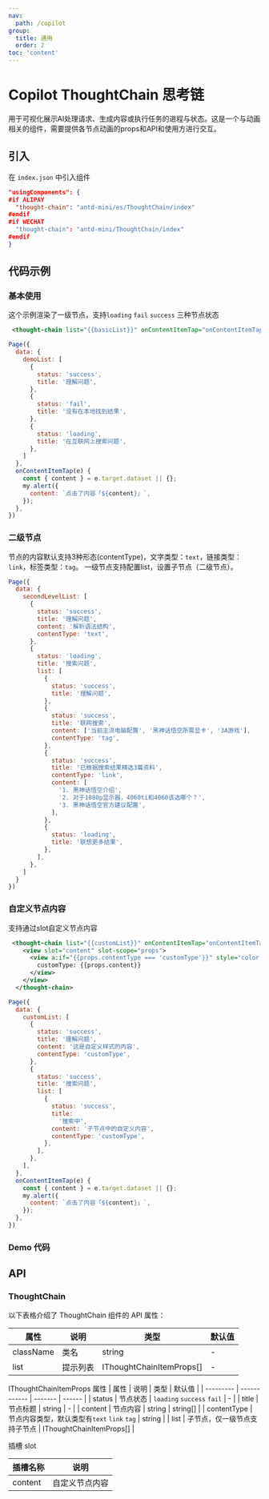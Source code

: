 ```yaml
---
nav:
  path: /copilot
group:
  title: 通用
  order: 2
toc: 'content'
---
```


# Copilot ThoughtChain 思考链

用于可视化展示AI处理请求、生成内容或执行任务的进程与状态。这是一个与动画相关的组件，需要提供各节点动画的props和API和使用方进行交互。

## 引入

在 `index.json` 中引入组件

```json
"usingComponents": {
#if ALIPAY
  "thought-chain": "antd-mini/es/ThoughtChain/index"
#endif
#if WECHAT
  "thought-chain": "antd-mini/ThoughtChain/index"
#endif
}
```

## 代码示例

### 基本使用
这个示例渲染了一级节点，支持```loading``` ```fail``` ```success``` 三种节点状态

```xml
 <thought-chain list="{{basicList}}" onContentItemTap="onContentItemTap" />
```
```javascript
Page({
  data: {
    demoList: [
      {
        status: 'success',
        title: '理解问题',
      },
      {
        status: 'fail',
        title: '没有在本地找到结果',
      },
      {
        status: 'loading',
        title: '在互联网上搜索问题',
      },
    ]
  },
  onContentItemTap(e) {
    const { content } = e.target.dataset || {};
    my.alert({
      content: `点击了内容「${content}」`,
    });
  },
})
```

### 二级节点
节点的内容默认支持3种形态(contentType)，文字类型：```text```，链接类型：```link```，标签类型：```tag```。
一级节点支持配置list，设置子节点（二级节点）。

```javascript
Page({
  data: {
    secondLevelList: [
      {
        status: 'success',
        title: '理解问题',
        content: '解析语法结构',
        contentType: 'text',
      },
      {
        status: 'loading',
        title: '搜索问题',
        list: [
          {
            status: 'success',
            title: '理解问题',
          },
          {
            status: 'success',
            title: '联网搜索',
            content: ['当前主流电脑配置', '黑神话悟空所需显卡', '3A游戏'],
            contentType: 'tag',
          },
          {
            status: 'success',
            title: '已根据搜索结果精选3篇资料',
            contentType: 'link',
            content: [
              '1. 黑神话悟空介绍',
              '2. 对于1080p显示器，4060ti和4060该选哪个？',
              '3. 黑神话悟空官方建议配置',
            ],
          },
          {
            status: 'loading',
            title: '联想更多结果',
          },
        ],
      },
    ]
  }
})
```

### 自定义节点内容
支持通过slot自定义节点内容

```xml
 <thought-chain list="{{customList}}" onContentItemTap="onContentItemTap">
    <view slot="content" slot-scope="props">
      <view a:if="{{props.contentType === 'customType'}}" style="color: red">
        customType: {{props.content}}
      </view>
    </view>
  </thought-chain>
```
```javascript
Page({
  data: {
    customList: [
      {
        status: 'success',
        title: '理解问题',
        content: '这是自定义样式的内容',
        contentType: 'customType',
      },
      {
        status: 'success',
        title: '搜索问题',
        list: [
          {
            status: 'success',
            title:
              '搜索中',
            content: '子节点中的自定义内容',
            contentType: 'customType',
          },
        ],
      },
    ],
  },
  onContentItemTap(e) {
    const { content } = e.target.dataset || {};
    my.alert({
      content: `点击了内容「${content}」`,
    });
  },
})
```

### Demo 代码

<code src='../../copilot-demo/pages/ThoughtChain/index'></code>

## API

### ThoughtChain

以下表格介绍了 ThoughtChain 组件的 API 属性：

| 属性         | 说明     | 类型           | 默认值 |
| ------------ | -------- | -------------- | ------ |
| className    | 类名     | string         | -      |
| list         | 提示列表 | IThoughtChainItemProps[] | -      |

IThoughtChainItemProps 属性
| 属性      | 说明         | 类型    | 默认值 |
| --------- | ------------ | ------- | ------ |
| status     | 节点状态 | ```loading``` ```success``` ```fail```  | -      |
| title     | 节点标题   | string  | -      |
| content   | 节点内容     | string \| string[]  |
| contentType | 节点内容类型，默认类型有```text``` ```link``` ```tag``` | string |
| list   | 子节点，仅一级节点支持子节点    |  IThoughtChainItemProps[] |

插槽 slot 

| 插槽名称      | 说明           |
| ------------- | -------------- |
| content | 自定义节点内容 |  |
